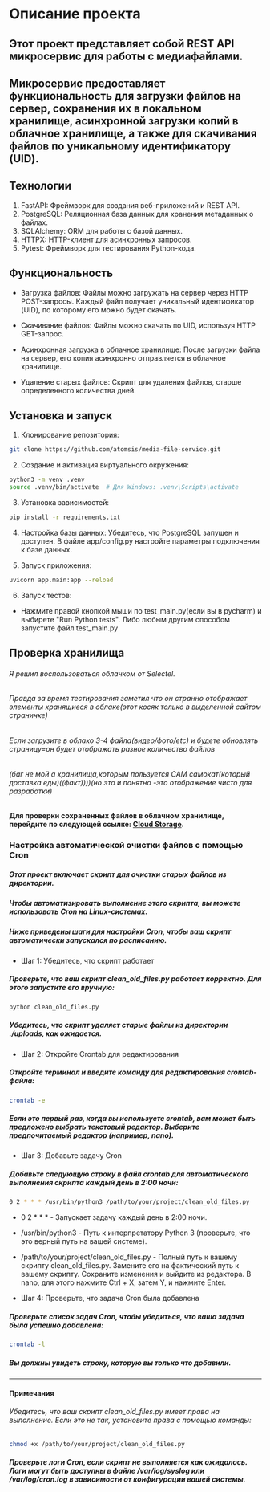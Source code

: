 # Описание проекта
## Этот проект представляет собой REST API микросервис для работы с медиафайлами.
## Микросервис предоставляет функциональность для загрузки файлов на сервер, сохранения их в локальном хранилище, асинхронной загрузки копий в облачное хранилище, а также для скачивания файлов по уникальному идентификатору (UID).

## Технологии
1. FastAPI: Фреймворк для создания веб-приложений и REST API.
2. PostgreSQL: Реляционная база данных для хранения метаданных о файлах.
3. SQLAlchemy: ORM для работы с базой данных.
4. HTTPX: HTTP-клиент для асинхронных запросов.
5. Pytest: Фреймворк для тестирования Python-кода.

## Функциональность
- Загрузка файлов: Файлы можно загружать на сервер через HTTP POST-запросы. Каждый файл получает уникальный идентификатор (UID), по которому его можно будет скачать.

- Скачивание файлов: Файлы можно скачать по UID, используя HTTP GET-запрос.

- Асинхронная загрузка в облачное хранилище: После загрузки файла на сервер, его копия асинхронно отправляется в облачное хранилище.

- Удаление старых файлов: Скрипт для удаления файлов, старше определенного количества дней.

## Установка и запуск
1. Клонирование репозитория:
```bash
git clone https://github.com/atomsis/media-file-service.git
```

2. Создание и активация виртуального окружения:
```bash
python3 -m venv .venv
source .venv/bin/activate  # Для Windows: .venv\Scripts\activate
```

3. Установка зависимостей:
```bash
pip install -r requirements.txt
```

4. Настройка базы данных:
Убедитесь, что PostgreSQL запущен и доступен. В файле app/config.py настройте параметры подключения к базе данных.

5. Запуск приложения:
```bash
uvicorn app.main:app --reload
```
6. Запуск тестов:
- Нажмите правой кнопкой мыши по test_main.py(если вы в pycharm) и выбирете "Run Python tests". Либо любым другим способом запустите файл test_main.py 

## Проверка хранилища
###### Я решил воспользоваться облачком от Selectel.
###### Правда за время тестирования заметил что он странно отображает элементы хранящиеся в облаке(этот косяк только в выделенной сайтом страничке)
###### Если загрузите в облако 3-4 файла(видео/фото/etc) и будете обновлять страницу=он будет отображать разное количество файлов
###### (баг не мой а хранилища,которым пользуется САМ самокат(который доставка еды)((факт))))(но это и понятно -это отображение чисто для разработки)
#### Для проверки сохраненных файлов в облачном хранилище, перейдите по следующей ссылке: [Cloud Storage](https://d2001c60-7396-4401-a291-ca3ea645513c.selstorage.ru/).

### Настройка автоматической очистки файлов с помощью Cron
##### Этот проект включает скрипт для очистки старых файлов из директории.
##### Чтобы автоматизировать выполнение этого скрипта, вы можете использовать Cron на Linux-системах.
##### Ниже приведены шаги для настройки Cron, чтобы ваш скрипт автоматически запускался по расписанию.

- Шаг 1: Убедитесь, что скрипт работает
##### Проверьте, что ваш скрипт clean_old_files.py работает корректно. Для этого запустите его вручную:
```bash
python clean_old_files.py
```

##### Убедитесь, что скрипт удаляет старые файлы из директории ./uploads, как ожидается.

- Шаг 2: Откройте Crontab для редактирования
##### Откройте терминал и введите команду для редактирования crontab-файла:
```bash
crontab -e
```
##### Если это первый раз, когда вы используете crontab, вам может быть предложено выбрать текстовый редактор. Выберите предпочитаемый редактор (например, nano).

- Шаг 3: Добавьте задачу Cron
##### Добавьте следующую строку в файл crontab для автоматического выполнения скрипта каждый день в 2:00 ночи:
```bash
0 2 * * * /usr/bin/python3 /path/to/your/project/clean_old_files.py
```
  - 0 2 * * * - Запускает задачу каждый день в 2:00 ночи.
  - /usr/bin/python3 - Путь к интерпретатору Python 3 (проверьте, что это верный путь на вашей системе).
  - /path/to/your/project/clean_old_files.py - Полный путь к вашему скрипту clean_old_files.py. Замените его на фактический путь к вашему скрипту.
Сохраните изменения и выйдите из редактора. В nano, для этого нажмите Ctrl + X, затем Y, и нажмите Enter.

- Шаг 4: Проверьте, что задача Cron была добавлена
##### Проверьте список задач Cron, чтобы убедиться, что ваша задача была успешно добавлена:
```bash
crontab -l
```
##### Вы должны увидеть строку, которую вы только что добавили.

-------------------------------------------------
#### Примечания
###### Убедитесь, что ваш скрипт clean_old_files.py имеет права на выполнение. Если это не так, установите права с помощью команды:
```bash
chmod +x /path/to/your/project/clean_old_files.py
```
##### Проверьте логи Cron, если скрипт не выполняется как ожидалось. Логи могут быть доступны в файле /var/log/syslog или /var/log/cron.log в зависимости от конфигурации вашей системы.


